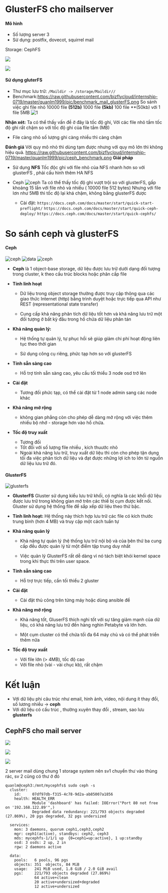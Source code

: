 # GlusterFS cho mailserver
#### Mô hình
*   Số lượng server 3
*   Sử dụng: postfix, dovecot, squirrel mail

Storage: CephFS

![](https://raw.githubusercontent.com/lmq1999/internship-0719/master/quanlm1999/Untitled%20Diagram.png)

![](https://raw.githubusercontent.com/bizflycloud/internship-0719/master/quanlm1999/pic/cephFSpool.png)

#### Sử dụng gluterFS 
*   Thư mục lưu trữ: `/Maildir -> /storage/Maildir//`
*   Benchmark:https://raw.githubusercontent.com/bizflycloud/internship-0719/master/quanlm1999/pic/benchmark_mail_glusterFS.png
    So sánh việc ghi file nhỏ 10000 file **(512b)** 1000 file **(5kb)** 100 file **(50kb) với 1 file 5MB
![1](https://raw.githubusercontent.com/bizflycloud/internship-0719/master/quanlm1999/pic/benchmark_mail_glusterFS.png)

**Nhận xét:** Ta có thể thấy vấn đề ở đây là tốc độ ghi, Với các file nhỏ tầm  tốc độ ghi rất chậm so với tốc độ ghi của file tầm (MB) 
* File càng nhỏ số lượng ghi càng nhiều thì càng chậm

**Đánh giá** Với quy mô nhỏ thì dùng tạm được nhưng với quy mô lớn thì không hiệu quả.
https://raw.githubusercontent.com/bizflycloud/internship-0719/master/quanlm1999/pic/ceph_benchmark.png
**Giải pháp**
*   Sử dụng **NFS**
Tốc độc ghi với file nhỏ của NFS nhanh hơn so với glusterFS , phải cấu hình thêm HA NFS
*   Ceph
![ceph](https://raw.githubusercontent.com/bizflycloud/internship-0719/master/quanlm1999/pic/ceph_benchmark.png)
Ta có thể thấy tốc độ ghi vượt trội so với glusterFS, gấp khoảng 15 lần với file nhỏ và nhiều ( 10000 file 512 bytes)
Nhưng với file lơn như 5MB thì tốc độ lại khá chậm, không bằng glusterFS  được 

    * Cài đặt: 
    `https://docs.ceph.com/docs/master/start/quick-start-preflight/`
    `https://docs.ceph.com/docs/master/start/quick-ceph-deploy/`
    `https://docs.ceph.com/docs/master/start/quick-cephfs/`
    
# So sánh ceph và glusterFS

#### Ceph
![ceph](https://docs.ceph.com/docs/master/_images/stack.png)
![data](https://docs.ceph.com/docs/master/_images/ditaa-518f1eba573055135eb2f6568f8b69b4bb56b4c8.png)
![ceph](https://docs.ceph.com/docs/master/_images/ditaa-ae8b394e1d31afd181408bab946ca4a216ca44b7.png)

*   **Ceph** là 1 object-base storage, dữ liệu được lưu trữ dưới dạng đối tượng trong cluster, k theo cấu trúc blocks hoặc phân cấp file

*   **Tính linh hoạt**

    *   Dữ liệu trong object storage thường được truy cập thông qua các giao thức Internet (http) bằng trình duyệt hoặc trực tiếp qua API như REST (representational state transfer)
    
    *   Cung cấp khả năng phân tích dữ liệu tốt hơn và khả năng lưu trữ một đối tượng ở bất kỳ đâu trong hồ chứa dữ liệu phân tán
    
*   **Khả năng quản lý:**
    *   Hệ thống tự quản lý, tự phục hồi sẽ giúp giảm chi phí hoạt động liên tục theo thời gian
    
    *   Sử dụng công cụ riêng, phức tạp hơn so với glusterFS 
    
*   **Tính sẵn sàng cao**
    *   Hỗ trợ tính sẵn sàng cao, yêu cầu tối thiểu 3 node osd trở lên 
    
*   **Cài đặt**
    *   Tương đối phức tạp, có thể cài đặt từ 1 node admin sang các node khác
    
*   **Khả năng mở rộng**

    *   không gian phẳng còn cho phép dễ dàng mở rộng với việc thêm nhiều bộ nhớ - storage hơn vào hồ chứa. 

*   **Tốc độ truy xuất**
    
    *   Tương đối
    *   Tốt đối với số lượng file nhiều , kích thuước nhỏ 
    *   Ngoài khả năng lưu trữ, truy xuất dữ liệu thì còn cho phép tận dụng tối đa việc phân tích dữ liệu và đạt được những lợi ích to lớn từ nguồn dữ liệu lưu trữ đó. 




#### GlusterFS 
![glusterfs](https://i0.wp.com/blogit.edu.vn/wp-content/uploads/2015/09/glusterfs-4.png?w=590)

*   **GlusterFS** Gluster sử dụng kiểu lưu trữ khối, có nghĩa là các khối dữ liệu được lưu trữ trong không gian mở trên các thiế bị cụm được kết nối. Gluster sử dụng hệ thống file để sắp xếp dữ liệu theo thứ bậc. 
 
*   **Tính linh hoạt:** Hệ thống này thích hợp lưu trữ các file có kích thước trung bình (hơn 4 MB) và truy cập một cách tuần tự

*   **Khả năng quản lý** 

    *   Khả năng tự quản lý (hệ thống lưu trữ nội bộ và của bên thứ ba cung cấp đều được quản lý từ một điểm tập trung duy nhất
    
    *    Việc quản lý GlusterFS rất dễ dàng vì nó tách biệt khỏi kernel space trong khi thực thi trên user space.
    
*   **Tính sẵn sàng cao**
    * Hỗ trợ trực tiếp, cần tối thiểu 2 gluster 
*   **Cài đặt**
    * Cài đặt thủ công trên từng máy hoặc dùng ansible để 

*   **Khả năng mở rộng**

    * Khả năng tốt, GluserFS thích nghi tốt với sự tăng giảm mạnh của dữ liệu, có khả năng lưu trữ đến hàng nghìn Petabyte và lớn hơn.
    
    * Một cụm cluster có thể chứa tối đa 64 máy chủ và có thể phát triển thêm nữa

* **Tốc độ truy xuất**
    * Với file lớn (> 4MB), tốc độ cao
    * Với file nhỏ (vài - vài chục kb), rất chậm 
    
# Kết luận

   * Với dữ liệu phi câu trúc như email, hình ảnh, video, nội dung ít thay đổi, số lương nhiều -> **ceph**
   * Với dữ liệu có cấu trúc , thường xuyên thay đổi , stream, sao lưu **glusterfs**
 
## CephFS cho mail server

![](https://raw.githubusercontent.com/bizflycloud/internship-0719/master/quanlm1999/pic/squirrel%20mail.png)

![](https://raw.githubusercontent.com/bizflycloud/internship-0719/master/quanlm1999/pic/mail1.png)

![](https://raw.githubusercontent.com/bizflycloud/internship-0719/master/quanlm1999/pic/mail2.png)

2 server mail dùng chung 1 storage system nên sv1 chuyển thư vào thùng rác, sv 2 cũng có thư ở đó

```
quanlm@ceph3:/mnt/mycephfs$ sudo ceph -s
  cluster:
    id:     07df97db-f315-4c78-9d2a-ab85007a1856
    health: HEALTH_ERR
            Module 'dashboard' has failed: IOError("Port 80 not free on '192.168.122.89'",)
            Degraded data redundancy: 221/793 objects degraded (27.869%), 20 pgs degraded, 32 pgs undersized
 
  services:
    mon: 3 daemons, quorum ceph1,ceph3,ceph2
    mgr: ceph1(active), standbys: ceph2, ceph3
    mds: mycephfs-1/1/1 up  {0=ceph1=up:active}, 1 up:standby
    osd: 3 osds: 2 up, 2 in
    rgw: 2 daemons active
 
  data:
    pools:   6 pools, 96 pgs
    objects: 351  objects, 84 MiB
    usage:   241 MiB used, 1.8 GiB / 2.0 GiB avail
    pgs:     221/793 objects degraded (27.869%)
             64 active+clean
             20 active+undersized+degraded
             12 active+undersized

```

